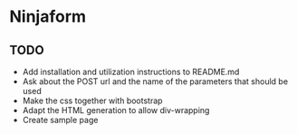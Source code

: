 # Ninjaform

## TODO
- Add installation and utilization instructions to README.md
- Ask about the POST url and the name of the parameters that should be used
- Make the css together with bootstrap
- Adapt the HTML generation to allow div-wrapping
- Create sample page